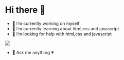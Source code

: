 # Hi there 👋


- 🔭 I’m currently working on myself
- 🌱 I’m currently learning about html,css and javascript
- 🤔 I’m looking for help with html,css and javascript

![](https://www.istockphoto.com/de/foto/aufnahme-einer-jungen-studentin-die-ihre-ungl%C3%BCckliche-freundin-tr%C3%B6stet-w%C3%A4hrend-sie-in-gm1369969123-439625783)



- 💬 Ask me anything 💗


